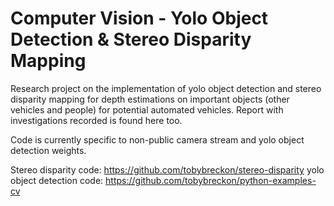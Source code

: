 # Computer Vision - Yolo Object Detection & Stereo Disparity Mapping
Research project on the implementation of yolo object detection and stereo disparity mapping for depth 
estimations on important objects (other vehicles and people) for potential automated vehicles. Report
with investigations recorded is found here too. 

Code is currently specific to non-public camera stream and yolo object detection weights.

Stereo disparity code: https://github.com/tobybreckon/stereo-disparity
yolo object detection code: https://github.com/tobybreckon/python-examples-cv



